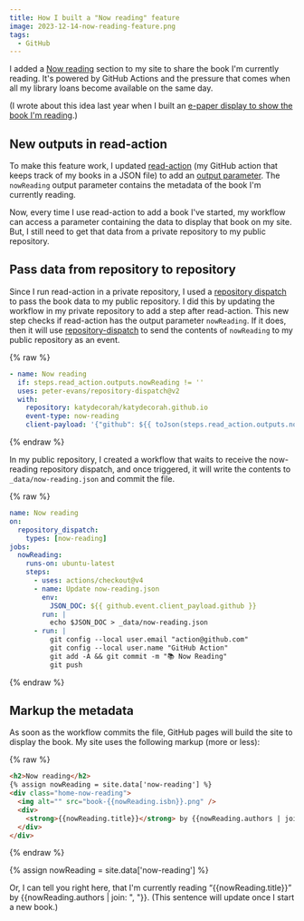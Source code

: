 ```yaml
---
title: How I built a "Now reading" feature
image: 2023-12-14-now-reading-feature.png
tags:
  - GitHub
---
```


I added a [Now reading]({{site.url}}#now-reading) section to my site to share the book I'm currently reading. It's powered by GitHub Actions and the pressure that comes when all my library loans become available on the same day.

(I wrote about this idea last year when I built an [e-paper display to show the book I'm reading](/code/now-reading/).)

## New outputs in read-action

To make this feature work, I updated [read-action](https://github.com/katydecorah/read-action) (my GitHub action that keeps track of my books in a JSON file) to add an [output parameter](https://docs.github.com/en/actions/using-workflows/workflow-commands-for-github-actions#setting-an-output-parameter). The `nowReading` output parameter contains the metadata of the book I'm currently reading.

Now, every time I use read-action to add a book I've started, my workflow can access a parameter containing the data to display that book on my site. But, I still need to get that data from a private repository to my public repository.

## Pass data from repository to repository

Since I run read-action in a private repository, I used a [repository dispatch](https://docs.github.com/en/actions/using-workflows/events-that-trigger-workflows#repository_dispatch) to pass the book data to my public repository. I did this by updating the workflow in my private repository to add a step after read-action. This new step checks if read-action has the output parameter `nowReading`. If it does, then it will use [repository-dispatch](https://github.com/peter-evans/repository-dispatch) to send the contents of `nowReading` to my public repository as an event.

{% raw %}

```yaml
- name: Now reading
  if: steps.read_action.outputs.nowReading != ''
  uses: peter-evans/repository-dispatch@v2
  with:
    repository: katydecorah/katydecorah.github.io
    event-type: now-reading
    client-payload: '{"github": ${{ toJson(steps.read_action.outputs.nowReading) }}}'
```

{% endraw %}

In my public repository, I created a workflow that waits to receive the now-reading repository dispatch, and once triggered, it will write the contents to `_data/now-reading.json` and commit the file.

{% raw %}

```yaml
name: Now reading
on:
  repository_dispatch:
    types: [now-reading]
jobs:
  nowReading:
    runs-on: ubuntu-latest
    steps:
      - uses: actions/checkout@v4
      - name: Update now-reading.json
        env:
          JSON_DOC: ${{ github.event.client_payload.github }}
        run: |
          echo $JSON_DOC > _data/now-reading.json
      - run: |
          git config --local user.email "action@github.com"
          git config --local user.name "GitHub Action"
          git add -A && git commit -m "📚 Now Reading"
          git push
```

{% endraw %}

## Markup the metadata

As soon as the workflow commits the file, GitHub pages will build the site to display the book. My site uses the following markup (more or less):

{% raw %}

```html
<h2>Now reading</h2>
{% assign nowReading = site.data['now-reading'] %}
<div class="home-now-reading">
  <img alt="" src="book-{{nowReading.isbn}}.png" />
  <div>
    <strong>{{nowReading.title}}</strong> by {{nowReading.authors | join: ", "}}
  </div>
</div>
```

{% endraw %}

{% assign nowReading = site.data['now-reading'] %}

Or, I can tell you right here, that I'm currently reading &ldquo;{{nowReading.title}}&rdquo; by {{nowReading.authors | join: ", "}}. (This sentence will update once I start a new book.)
